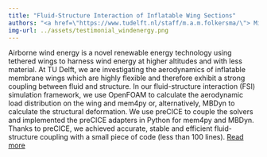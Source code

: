 ```yaml
---
title: "Fluid-Structure Interaction of Inflatable Wing Sections"
authors: "<a href=\"https://www.tudelft.nl/staff/m.a.m.folkersma/\"> Mikko Folkersma</a>, Wind Energy, Faculty of Aerospace Engineering, TU Delft, The Netherlands"
img-url: ../assets/testimonial_windenergy.png
---
```

Airborne wind energy is a novel renewable energy technology using tethered wings to harness wind energy at higher altitudes and with less material. At TU Delft, we are investigating the aerodynamics of inflatable membrane wings which are highly flexible and therefore exhibit a strong coupling between fluid and structure. In our fluid-structure interaction (FSI) simulation framework, we use OpenFOAM to calculate the aerodynamic load distribution on the wing and mem4py or, alternatively, MBDyn to calculate the structural deformation. We use preCICE to couple the solvers and implemented the preCICE adapters in Python for mem4py and MBDyn. Thanks to preCICE, we achieved accurate, stable and efficient fluid-structure coupling with a small piece of code (less than 100 lines). [Read more](https://www.researchgate.net/publication/344360447_Steady-state_aeroelasticity_of_a_ram-air_wing_for_airborne_wind_energy_applications)
